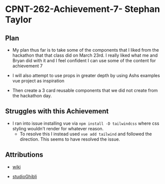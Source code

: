 # CPNT-262-Achievement-7- Stephan Taylor

## Plan

- My plan thus far is to take some of the components that I liked from the hackathon that that class did on March 23rd. I really liked what me and Bryan did with it and I feel confident I can use some of the content for achievement 7

- I will also attempt to use props in greater depth by using Ashs examples vue project as inspiration

- Then create a 3 card reusable components that we did not create from the hackathon day.

## Struggles with this Achievement

- I ran into issue installing vue via `npm install -D tailwindcss` where css styling wouldn't render for whatever reason.
  - To resolve this I instead used `vue add tailwind` and followed the direction. This seems to have resolved the issue.

## Attributions

- [wiki](<https://en.wikipedia.org/wiki/Howl%27s_Moving_Castle_(film)>)

- [studioGhibli](https://www.ghibli.jp/works/howl/#frame&gid=1&pid=40)
